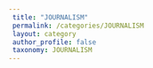 ```yaml
---
 title: "JOURNALISM"
 permalink: /categories/JOURNALISM
 layout: category
 author_profile: false
 taxonomy: JOURNALISM
---
```

